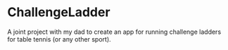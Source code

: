 # ChallengeLadder
A joint project with my dad to create an app for running challenge ladders for table tennis (or any other sport).

